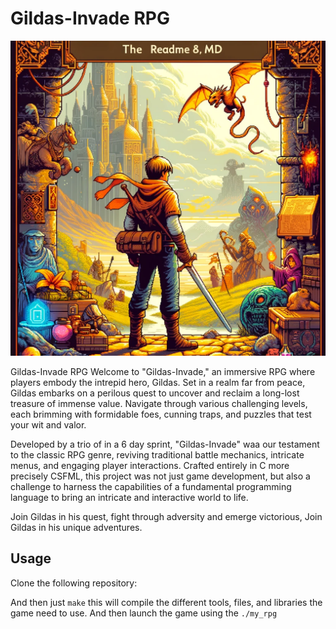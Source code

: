 # Gildas-Invade RPG

![Cover Image](cover.webp)

Gildas-Invade RPG
Welcome to "Gildas-Invade," an immersive RPG where players embody the intrepid hero, Gildas. Set in a realm far from peace, Gildas embarks on a perilous quest to uncover and reclaim a long-lost treasure of immense value. Navigate through various challenging levels, each brimming with formidable foes, cunning traps, and puzzles that test your wit and valor.

Developed by a trio of in a 6 day sprint, "Gildas-Invade" waa our testament to the classic RPG genre, reviving traditional battle mechanics, intricate menus, and engaging player interactions. Crafted entirely in C more precisely CSFML, this project was not just game development, but also a challenge to harness the capabilities of a fundamental programming language to bring an intricate and interactive world to life.

Join Gildas in his quest, fight through adversity and emerge victorious, Join Gildas in his unique adventures.

## Usage

Clone the following repository:

And then just `make` this will compile the different tools, files, and libraries the game need to use. And then launch the game using the `./my_rpg`
